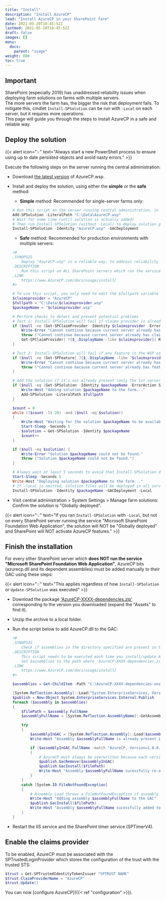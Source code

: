 ```yaml
---
title: "Install"
description: "Install AzureCP"
lead: "Install AzureCP in your SharePoint farm"
date: 2021-05-20T10:45:52Z
lastmod: 2021-05-20T10:45:52Z
draft: false
images: []
menu: 
  docs:
    parent: "usage"
weight: 800
toc: true
---
```


## Important

SharePoint (especially 2019) has unaddressed reliability issues when deploying farm solutions on farms with multiple servers.  
The more servers the farm has, the bigger the risk that deployment fails. To mitigate this, cmdlet `Install-SPSolution` can be run with `-Local` on each server, but it requires more operations.  
This page will guide you through the steps to install AzureCP in a safe and reliable way.

## Deploy the solution

{{< alert icon="💡" text="Always start a new PowerShell process to ensure using up to date persisted objects and avoid nasty errors." >}}

Execute the following steps on the server running the central administration:

- Download [the latest version](https://github.com/Yvand/AzureCP/releases/latest) of AzureCP.wsp.
- Install and deploy the solution, using either the __simple__ or the __safe__ method:
  - __Simple__ method: Recommended for single-server farms only:

  ```powershell
  # Run this script on the server running central administration, in a new PowerShell process
  Add-SPSolution -LiteralPath "C:\Data\AzureCP.wsp"
  # Wait for some time (until solution is actually added)
  # Then run Install-SPSolution (without -Local) to deploy solution globally (on all servers that run service "Microsoft SharePoint Foundation Web Application"):
  Install-SPSolution -Identity "AzureCP.wsp" -GACDeployment
  ```
  
  - __Safe__ method: Recommended for production environments with multiple servers:

  ```powershell
  <#
  .SYNOPSIS
      Deploy "AzureCP.wsp" in a reliable way, to address reliability issues that may occur when deploying solutions in SharePoint (especially 2019) (and especially if there are many servers):
  .DESCRIPTION
      Run this script on ALL SharePoint servers which run the service "Microsoft SharePoint Foundation Web Application", sequentially (not in parallel), starting with the one running central administration (even if it does not run the service):
  .LINK
      https://www.AzureCP.com/docs/usage/install/
  #>

  # To use this script, you only need to edit the $fullpath variable below
  $claimsprovider = "AzureCP"
  $fullpath = "C:\Data\$claimsprovider.wsp"
  $packageName = "$claimsprovider.wsp"

  # Perform checks to detect and prevent potential problems
  # Test 1: Install-SPSolution will fail if claims provider is already installed on the current server
  if ($null -ne (Get-SPClaimProvider -Identity $claimsprovider -ErrorAction SilentlyContinue)) {
      Write-Error "Cannot continue because current server already has claims provider $claimsprovider, which will cause an error when running Install-SPSolution."
      throw ("Cannot continue because current server already has claims provider $claimsprovider, which will cause an error when running Install-SPSolution.")
      Get-SPClaimProvider| ?{$_.DisplayName -like $claimsprovider}| Remove-SPClaimProvider
  }

  # Test 2: Install-SPSolution will fail if any feature in the WSP solution is already installed on the current server
  if ($null -ne (Get-SPFeature| ?{$_.DisplayName -like "$claimsprovider*"})) {
      Write-Error "Cannot continue because current server already has features of $claimsprovider, Visit https://www.AzureCP.com/docs/help/fix-setup-issues/ to fix this."
      throw ("Cannot continue because current server already has features of $claimsprovider, Visit https://www.AzureCP.com/docs/help/fix-setup-issues/ to fix this.")
  }

  # Add the solution if it's not already present (only the 1st server will do it)
  if ($null -eq (Get-SPSolution -Identity $packageName -ErrorAction SilentlyContinue)) {
      Write-Host "Adding solution $packageName to the farm..."
      Add-SPSolution -LiteralPath $fullpath
  }

  $count = 0
  while (($count -lt 20) -and ($null -eq $solution))
  {
      Write-Host "Waiting for the solution $packageName to be available..."
      Start-Sleep -Seconds 5
      $solution = Get-SPSolution -Identity $packageName
      $count++
  }

  if ($null -eq $solution) {
      Write-Error "Solution $packageName could not be found."
      throw ("Solution $packageName could not be found.")
  }

  # Always wait at least 5 seconds to avoid that Install-SPSolution does not actually trigger deployment
  Start-Sleep -Seconds 5
  Write-Host "Deploying solution $packageName to the farm..."
  # If -local is omitted, solution files will be deployed in all servers that run service "Microsoft SharePoint Foundation Web Application", but it may fail due to reliability issues in SharePoint
  Install-SPSolution -Identity $packageName -GACDeployment -Local
  ```

- Visit central administration > System Settings > Manage farm solutions: Confirm the solution is "Globally deployed".

{{< alert icon="💡" text="If you ran `Install-SPSolution` with `-Local`, but not on every SharePoint server running the service \"Microsoft SharePoint Foundation Web Application\", the solution will NOT be \"Globally deployed\" and SharePoint will NOT activate AzureCP features." >}}

## Finish the installation

For every other SharePoint server which **does NOT run the service "Microsoft SharePoint Foundation Web Application"**, AzureCP bits (azurecp.dll and its dependent assemblies) must be added manually to their GAC using these steps:

{{< alert icon="💡" text="This applies regardless of how `Install-SPSolution` or `Update-SPSolution` was executed" >}}

- Download the package ['AzureCP-XXXX-dependencies.zip'](https://github.com/Yvand/AzureCP/releases) corresponding to the version you downloaded (expand the "Assets" to find it).
- Unzip the archive to a local folder.
- Run the script below to add AzureCP.dll to the GAC:

  ```powershell
  <#
  .SYNOPSIS
      Check if assemblies in the directory specified are present in the GAC, and add them if not.
  .DESCRIPTION
      This script needs to be executed each time you install/update AzureCP, on all SharePoint servers that do not run SharePoint service “Microsoft SharePoint Foundation Web Application”.
      Set $assemblies to the path where 'AzureCP-XXXX-dependencies.zip' was unzipped
  .LINK
      https://www.AzureCP.com/docs/usage/install/
  #>

  $assemblies = Get-ChildItem -Path "C:\AzureCP-XXXX-dependencies-unzipped\*.dll"

  [System.Reflection.Assembly]::Load("System.EnterpriseServices, Version=4.0.0.0, Culture=neutral, PublicKeyToken=b03f5f7f11d50a3a")
  $publish = New-Object System.EnterpriseServices.Internal.Publish
  foreach ($assembly in $assemblies)
  {
      $filePath = $assembly.FullName
      $assemblyFullName = [System.Reflection.AssemblyName]::GetAssemblyName($filePath).FullName

      try
      {
          $assemblyInGAC = [System.Reflection.Assembly]::Load($assemblyFullName)
          Write-Host "Assembly $assemblyFullName is already present in the GAC"

          if ($assemblyInGAC.FullName -match "AzureCP, Version=1.0.0.0, Culture=neutral, PublicKeyToken=65dc6b5903b51636")
          {
              # AzureCP must always be overwritten because each version has the same full name
              $publish.GacRemove($assemblyInGAC)
              $publish.GacInstall($filePath)
              Write-Host "Assembly $assemblyFullName sucessfully re-added to the GAC" -ForegroundColor Green
          }
      }
      catch [System.IO.FileNotFoundException] 
      {
          # Assembly.Load throws a FileNotFoundException if assembly is not found in the GAC: https://docs.microsoft.com/en-us/dotnet/api/system.io.filenotfoundexception?view=netframework-4.8
          Write-Host "Adding assembly $assemblyFullName to the GAC"
          $publish.GacInstall($filePath)
          Write-Host "Assembly $assemblyFullName sucessfully added to the GAC" -ForegroundColor Green
      }
  }
  ```

- Restart the IIS service and the SharePoint timer service (SPTimerV4).

## Enable the claims provider

To be enabled, AzureCP must be associated with the SPTrustedLoginProvider which stores the configuration of the trust with the trusted STS:

```powershell
$trust = Get-SPTrustedIdentityTokenIssuer "SPTRUST NAME"
$trust.ClaimProviderName = "AzureCP"
$trust.Update()
```

You can now [configure AzureCP]({{< ref "configuration" >}}).
